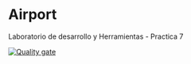 # Airport
Laboratorio de desarrollo y Herramientas - Practica 7 

[![Quality gate](https://sonarcloud.io/api/project_badges/quality_gate?project=alu0101074986_Airport)](https://sonarcloud.io/summary/new_code?id=alu0101074986_Airport)
